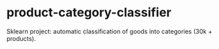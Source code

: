 # product-category-classifier
Sklearn project: automatic classification of goods into categories (30k + products). 
